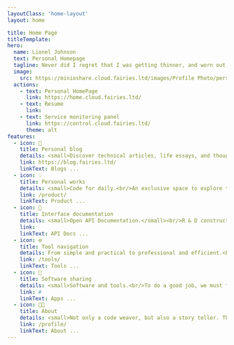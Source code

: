 ```yaml
---
layoutClass: 'home-layout'
layout: home

title: Home Page
titleTemplate:
hero:
  name: Lionel Johnson
  text: Personal Homepage
  tagline: Never did I regret that I was getting thinner, and worn out, Because I pined for the one I cherished indeed.
  image:
    src: https://minioshare.cloud.fairies.ltd/images/Profile Photo/personal.jpg
  actions:
    - text: Personal HomePage
      link: https://home.cloud.fairies.ltd/
    - text: Resume
      link:
    - text: Service monitoring panel
      link: https://control.cloud.fairies.ltd/
      theme: alt
features:
  - icon: 💌
    title: Personal blog
    details: <small>Discover technical articles, life essays, and thoughts on the future of technology. A space to share knowledge, experiences, and ideas and explore the stories behind the code together.</small>
    link: https://blog.fairies.ltd/
    linkText: Blogs ...
  - icon: 💡
    title: Personal works
    details: <small>Code for daily.<br/>An exclusive space to explore the digital world and showcase your technical prowess and creative projects.</small>
    link: /product/
    linkText: Product ...
  - icon: 📖
    title: Interface documentation
    details: <small>Open API Documentation.</small><br/>R & D construction ...
    link:
    linkText: API Docs ...
  - icon: ⚙️
    title: Tool navigation
    details: From simple and practical to professional and efficient.<br/><small>Make each click a journey of productivity and creativity.<small>
    link: /tools/
    linkText: Tools ...
  - icon: 💼
    title: Software sharing
    details: <small>Software and tools.<br/>To do a good job, we must first use its tools.</small><br/>R & D construction ...
    link: #
    linkText: Apps ...
  - icon: 👨‍💻
    title: About
    details: <small>Not only a code weaver, but also a story teller. The sparks of technology and creativity collide, lighting up infinite possibilities.</small> <p class="bottom-small">-- An engineer who wants to lie flat</p>
    link: /profile/
    linkText: About ...
---
```


<style>

.home-layout .details small {
  opacity: 0.7;
}

.home-layout .bottom-small {
  display: block;
  margin-top: 1em;
  text-align: right;
}

.home-layout .image-src {
  border-radius: 160px;
}
</style>
